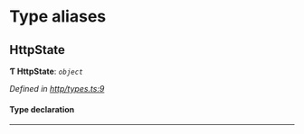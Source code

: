 

# Type aliases

<a id="httpstate"></a>

##  HttpState

**Ƭ HttpState**: *`object`*

*Defined in [http/types.ts:9](https://github.com/polkadot-js/api/blob/695e4f2/packages/rpc-provider/src/http/types.ts#L9)*

#### Type declaration

___

